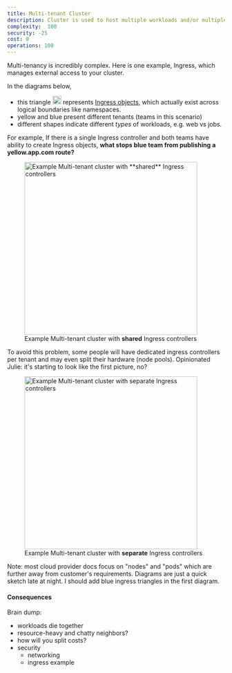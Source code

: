 ```yaml
---
title: Multi-tenant Cluster
description: Cluster is used to host multiple workloads and/or multiple teams
complexity:  100
security: -25
cost: 0
operations: 100
---
```


Multi-tenancy is incredibly complex. Here is one example, Ingress, which manages external access to your cluster. 

In the diagrams below, 

- this triangle <img src="/images/tenancy-ingress.png" alt="" width="20"> represents [Ingress objects](https://kubernetes.io/docs/concepts/services-networking/ingress/), which actually exist across logical boundaries like namespaces. 
- yellow and blue present different tenants (teams in this scenario)
- different shapes indicate different _types_ of workloads, e.g. web vs jobs. 

For example, If there is a single Ingress controller and both teams have ability to create Ingress objects, **what stops blue team from publishing a yellow.app.com route?**

<figure>
	<img src="/images/tenancy-multi-1.png" alt="Example Multi-tenant cluster with **shared** Ingress controllers" width="400">
	<figcaption>Example Multi-tenant cluster with <strong>shared</strong> Ingress controllers</figcaption>
</figure>

To avoid this problem, some people will have dedicated ingress controllers per tenant and may even split their hardware (node pools). Opinionated Julie: it's starting to look like the first picture, no?

<figure>
	<img src="/images/tenancy-multi-2.png" alt="Example Multi-tenant cluster with separate Ingress controllers" width="400">
	<figcaption>Example Multi-tenant cluster with <strong>separate</strong> Ingress controllers</figcaption>
</figure>

Note: most cloud provider docs focus on "nodes" and "pods" which are further away from customer's requirements. Diagrams are just a quick sketch late at night. I should add blue ingress triangles in the first diagram.

#### Consequences

Brain dump:

- workloads die together
- resource-heavy and chatty neighbors?
- how will you split costs?
- security
  - networking
  - ingress example